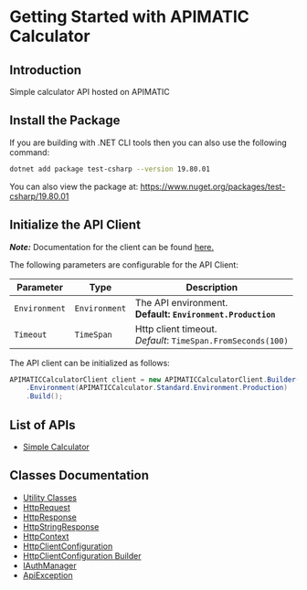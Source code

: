 
# Getting Started with APIMATIC Calculator

## Introduction

Simple calculator API hosted on APIMATIC

## Install the Package

If you are building with .NET CLI tools then you can also use the following command:

```bash
dotnet add package test-csharp --version 19.80.01
```

You can also view the package at:
https://www.nuget.org/packages/test-csharp/19.80.01

## Initialize the API Client

**_Note:_** Documentation for the client can be found [here.](https://www.github.com/Syed-Subtain/payment-sdk/tree/19.80.01/doc/client.md)

The following parameters are configurable for the API Client:

| Parameter | Type | Description |
|  --- | --- | --- |
| `Environment` | `Environment` | The API environment. <br> **Default: `Environment.Production`** |
| `Timeout` | `TimeSpan` | Http client timeout.<br>*Default*: `TimeSpan.FromSeconds(100)` |

The API client can be initialized as follows:

```csharp
APIMATICCalculatorClient client = new APIMATICCalculatorClient.Builder()
    .Environment(APIMATICCalculator.Standard.Environment.Production)
    .Build();
```

## List of APIs

* [Simple Calculator](https://www.github.com/Syed-Subtain/payment-sdk/tree/19.80.01/doc/controllers/simple-calculator.md)

## Classes Documentation

* [Utility Classes](https://www.github.com/Syed-Subtain/payment-sdk/tree/19.80.01/doc/utility-classes.md)
* [HttpRequest](https://www.github.com/Syed-Subtain/payment-sdk/tree/19.80.01/doc/http-request.md)
* [HttpResponse](https://www.github.com/Syed-Subtain/payment-sdk/tree/19.80.01/doc/http-response.md)
* [HttpStringResponse](https://www.github.com/Syed-Subtain/payment-sdk/tree/19.80.01/doc/http-string-response.md)
* [HttpContext](https://www.github.com/Syed-Subtain/payment-sdk/tree/19.80.01/doc/http-context.md)
* [HttpClientConfiguration](https://www.github.com/Syed-Subtain/payment-sdk/tree/19.80.01/doc/http-client-configuration.md)
* [HttpClientConfiguration Builder](https://www.github.com/Syed-Subtain/payment-sdk/tree/19.80.01/doc/http-client-configuration-builder.md)
* [IAuthManager](https://www.github.com/Syed-Subtain/payment-sdk/tree/19.80.01/doc/i-auth-manager.md)
* [ApiException](https://www.github.com/Syed-Subtain/payment-sdk/tree/19.80.01/doc/api-exception.md)

